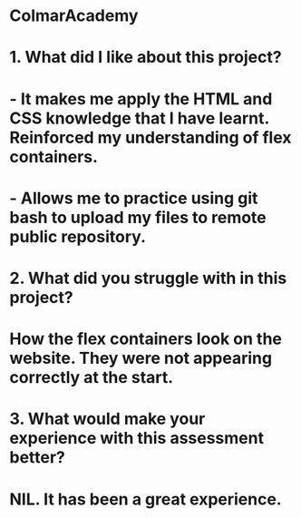 # ColmarAcademy

# 1. What did I like about this project?
# - It makes me apply the HTML and CSS knowledge that I have learnt. Reinforced my understanding of flex containers. 
# - Allows me to practice using git bash to upload my files to remote public repository.

# 2. What did you struggle with in this project?
# How the flex containers look on the website. They were not appearing correctly at the start.

# 3. What would make your experience with this assessment better?
# NIL. It has been a great experience.
